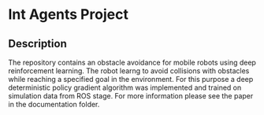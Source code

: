 # Int Agents Project

## Description
The repository contains an obstacle avoidance for mobile robots using deep reinforcement learning. The robot learng to avoid collisions with obstacles while reaching a specified goal in the environment. For this purpose a deep deterministic policy gradient algorithm was implemented and trained on simulation data from ROS stage. For more information please see the paper in the documentation folder.
